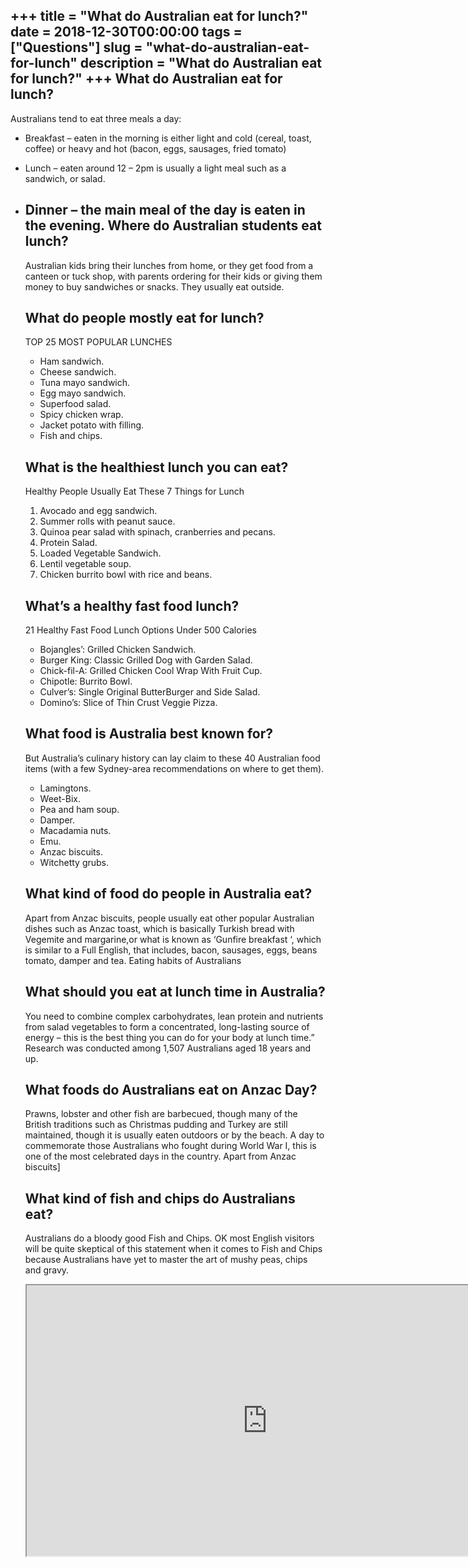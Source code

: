 +++
title = "What do Australian eat for lunch?"
date = 2018-12-30T00:00:00
tags = ["Questions"]
slug = "what-do-australian-eat-for-lunch"
description = "What do Australian eat for lunch?"
+++
What do Australian eat for lunch?
---------------------------------

Australians tend to eat three meals a day:

- Breakfast – eaten in the morning is either light and cold (cereal, toast, coffee) or heavy and hot (bacon, eggs, sausages, fried tomato)
- Lunch – eaten around 12 – 2pm is usually a light meal such as a sandwich, or salad.
- Dinner – the main meal of the day is eaten in the evening. Where do Australian students eat lunch?
    ---------------------------------------
    
    Australian kids bring their lunches from home, or they get food from a canteen or tuck shop, with parents ordering for their kids or giving them money to buy sandwiches or snacks. They usually eat outside.
    
    What do people mostly eat for lunch?
    ------------------------------------
    
    TOP 25 MOST POPULAR LUNCHES
    
    
    - Ham sandwich.
    - Cheese sandwich.
    - Tuna mayo sandwich.
    - Egg mayo sandwich.
    - Superfood salad.
    - Spicy chicken wrap.
    - Jacket potato with filling.
    - Fish and chips.
    
    What is the healthiest lunch you can eat?
    -----------------------------------------
    
    Healthy People Usually Eat These 7 Things for Lunch
    
    
    1. Avocado and egg sandwich.
    2. Summer rolls with peanut sauce.
    3. Quinoa pear salad with spinach, cranberries and pecans.
    4. Protein Salad.
    5. Loaded Vegetable Sandwich.
    6. Lentil vegetable soup.
    7. Chicken burrito bowl with rice and beans.
    
    What’s a healthy fast food lunch?
    ---------------------------------
    
    21 Healthy Fast Food Lunch Options Under 500 Calories
    
    
    - Bojangles’: Grilled Chicken Sandwich.
    - Burger King: Classic Grilled Dog with Garden Salad.
    - Chick-fil-A: Grilled Chicken Cool Wrap With Fruit Cup.
    - Chipotle: Burrito Bowl.
    - Culver’s: Single Original ButterBurger and Side Salad.
    - Domino’s: Slice of Thin Crust Veggie Pizza.
    
    What food is Australia best known for?
    --------------------------------------
    
    But Australia’s culinary history can lay claim to these 40 Australian food items (with a few Sydney-area recommendations on where to get them).
    
    
    - Lamingtons.
    - Weet-Bix.
    - Pea and ham soup.
    - Damper.
    - Macadamia nuts.
    - Emu.
    - Anzac biscuits.
    - Witchetty grubs.
    
    What kind of food do people in Australia eat?
    ---------------------------------------------
    
    Apart from Anzac biscuits, people usually eat other popular Australian dishes such as Anzac toast, which is basically Turkish bread with Vegemite and margarine,or what is known as ‘Gunfire breakfast ‘, which is similar to a Full English, that includes, bacon, sausages, eggs, beans tomato, damper and tea. Eating habits of Australians
    
    What should you eat at lunch time in Australia?
    -----------------------------------------------
    
    You need to combine complex carbohydrates, lean protein and nutrients from salad vegetables to form a concentrated, long-lasting source of energy – this is the best thing you can do for your body at lunch time.” Research was conducted among 1,507 Australians aged 18 years and up.
    
    What foods do Australians eat on Anzac Day?
    -------------------------------------------
    
    Prawns, lobster and other fish are barbecued, though many of the British traditions such as Christmas pudding and Turkey are still maintained, though it is usually eaten outdoors or by the beach. A day to commemorate those Australians who fought during World War I, this is one of the most celebrated days in the country. Apart from Anzac biscuits\]
    
    What kind of fish and chips do Australians eat?
    -----------------------------------------------
    
    Australians do a bloody good Fish and Chips. OK most English visitors will be quite skeptical of this statement when it comes to Fish and Chips because Australians have yet to master the art of mushy peas, chips and gravy.
    
    <iframe allow="accelerometer; autoplay; clipboard-write; encrypted-media; gyroscope; picture-in-picture" allowfullscreen="" class="__youtube_prefs__  epyt-is-override  no-lazyload" data-no-lazy="1" data-origheight="433" data-origwidth="770" data-skipgform_ajax_framebjll="" height="433" id="_ytid_87546" loading="lazy" src="https://www.youtube.com/embed/pD9mk0Y_pyo?enablejsapi=1&autoplay=0&cc_load_policy=0&cc_lang_pref=&iv_load_policy=1&loop=0&modestbranding=0&rel=1&fs=1&playsinline=0&autohide=2&theme=dark&color=red&controls=1&" title="YouTube player" width="770"></iframe>